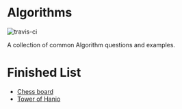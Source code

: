 # Algorithms

![travis-ci](https://travis-ci.org/hejiaji/Algorithms.svg?branch=master)

A collection of common Algorithm questions and examples.

# Finished List
-	[Chess board](https://github.com/hejiaji/Algorithms/tree/master/chessBoard)
-	[Tower of Hanio](https://github.com/hejiaji/Algorithms/tree/master/towerOfHanoi)